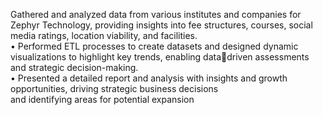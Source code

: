 
Gathered and analyzed data from various institutes and companies for Zephyr Technology, providing insights into fee
structures, courses, social media ratings, location viability, and facilities.\
• Performed ETL processes to create datasets and designed dynamic visualizations to highlight key trends, enabling datadriven assessments and strategic decision-making.\
• Presented a detailed report and analysis with insights and growth opportunities, driving strategic business decisions\
and identifying areas for potential expansion
